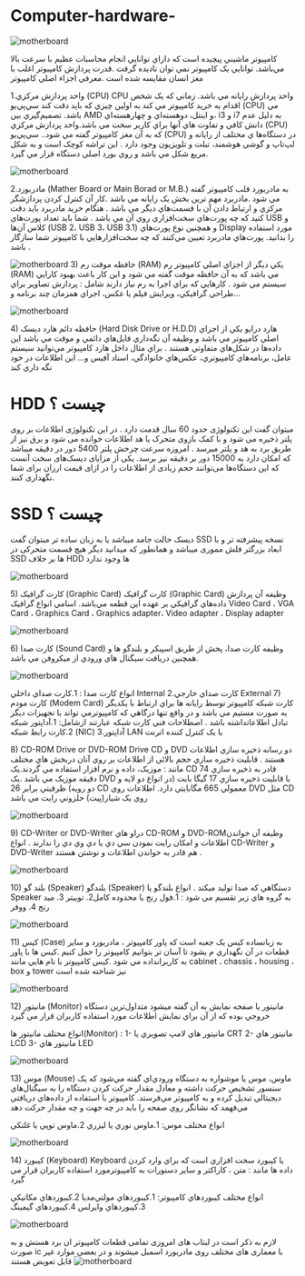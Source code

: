 # Computer-hardware-
<img src="https://d30xqvs6b65d10.cloudfront.net/wp-content/uploads/2022/01/pc-gaming-overclocking-cpu-safely-how-to-gpu.jpg" alt=" motherboard">
<p>کامپيوتر ماشيني پيچيده است که داراي  توانايي انجام محاسبات عظيم با سرعت بالا  مي‌باشد. توانايي يک کامپيوتر نمي توان ناديده گرفت .قدرت پردازش کامپيوتر اغلب با مغز انسان  مقايسه شده است .معرفي اجزاء اصلي کامپيوتر
</p>
<p>
1.واحد پردازش مرکزي  (CPU)
CPU واحد پردازش رايانه مي باشد. زماني که يک شخص اقدام به خريد کامپيوتر مي کند به اولين چيزي که بايد دقت کند سي‌پي‌يو (CPU) مي باشد. تصميم‌گيري بين AMD و اينتل، دوهسته‌اي و چهارهسته‌اي، i3 و i7 به دليل عدم دانش کافي و تفاوت هاي آنها براي کاربر  سخت مي باشد.واحد پردازش مرکزي (CPU) که به آن مغز کامپيوتر گفته مي شود.. سي‌پي‌يو (CPU) در دستگاه‌ها ي مختلف از رايانه‌ و لپ‌تاپ‌ و گوشي‌ هوشمند، تبلت‌ و تلويزيون‌ وجود دارد . اين تراشه‌ کوچک است و به شکل مريع شکل مي باشد و روي بورد اصلي دستگاه قرار مي گيرد.</p>
<img src="https://overclocking.com/wp-content/medias/2021/12/Best-CPU-2021-600x400.jpg" alt=" motherboard">


2.مادربورد (Mather Board or Main Borad or M.B.)
به مادربورد قلب کامپيوتر گفته مي شود .مادربرد مهم ترين  بخش يک رايانه  مي باشد .کار آن کنترل کردن پردازشگر مرکزي و ارتباط دادن آن با قسمت‌هاي ديگر مي باشد . هنگام خريد مادربرد بايد دقت کنيد که چه پورت‌هاي سخت‌افزاري روي آن مي باشد . شما بايد تعداد پورت‌هاي USB و کلاس آن‌ها (USB 2، USB 3، USB 3.1) و همچنين نوع پورت‌هاي Display مورد استفاده را بدانيد. پورت‌هاي مادربرد تعيين مي‌کنند که چه سخت‌افزارهايي با کامپيوتر شما سازگار باشد .
<p>
  <img src="https://www.pcworld.com/wp-content/uploads/2021/09/shutterstock_1391898425_motherboard-100900638-orig.jpg" alt=" motherboard">
3) حافظه موقت رم (RAM)
يکي ديگر از اجزاي اصلي کامپيوتر  رم (RAM) مي باشد  که به آن حافظه موقت گفته مي شود و اين کار باعث بهبود کارايي سيستم مي شود . کارهايي که براي اجرا به رم نياز دارند شامل : پردازش تصاوير براي طراحي گرافيکي، ويرايش فيلم يا عکس، اجراي همزمان چند برنامه و…
</p>
<img src="https://upload.wikimedia.org/wikipedia/commons/d/db/Swissbit_2GB_PC2-5300U-555.jpg" alt=" motherboard">
<p>
4) حافظه دائم هارد ديسک (Hard Disk Drive or H.D.D)
هارد درايو يکي از اجزاي اصلي کامپيوتر مي باشد  و وظيفه آن نگه‌داري فايل‌هاي دائمي و موقت مي باشد  اين داده‌ها در شکل‌هاي متفاوتي هستند . براي مثال داخل هارد کامپيوتر مي‌توانيد سيستم عامل، برنامه‌هاي کامپيوتري، عکس‌هاي خانوادگي، اسناد آفيس و… اين اطلاعات در خود نگه داري کند
  <h1>
  HDD  چیست ؟
</h1>
 میتوان گفت این تکنولوژی حدود 60 سال قدمت  دارد . در این تکنولوژی اطلاعات بر روی پلتر ذخیره می شود و با کمک بازوی متحرک یا هد اطلاعات خوانده می شود و برق نیز از طریق برد به هد و پلتر میرسد . امروزه سرعت چرخش پلتر 5400 دور در دقیقه میباشد که امکان دارد به 15000 دور بر دقیقه نیز برسد. یکی از مزایای دیسک‌های سخت آنست که این دستگاه‌ها می‌توانند حجم زیادی از اطلاعات را در ازای قیمت ارزان برای شما نگهداری کنند.
  </p>
  <h1>
SSD  چیست ؟
  </h1>
 دیسک  حالت جامد میباشد یا به زبان ساده تر میتوان گفت SSD  نسخه پیشرفته تر و با ابعاد بزرگتر فلش مموری میباشد و همانطور که میدانید دیگر هیچ قسمت متحرکی در SSD  ها بر خلاف HDD  ها وجود ندارد
 </p>
  <p>
</p>
<img src="https://marketresearch.biz/wp-content/uploads/2019/12/hard-disk-drive-market.jpg" alt=" motherboard">
<p>
5) کارت گرافيک (Graphic Card)
 کارت گرافيک (Graphic Card) وظيفه  آن پردازش داده‌هاي گرافيکي بر عهده اين قطعه مي‌باشد.  اسامي انواع گرافيک  Video Card ، VGA Card ، Graphics Card ، Graphics adapter، Video adapter ، Display adapter 
</p>
<img src="https://d30xqvs6b65d10.cloudfront.net/wp-content/uploads/2022/03/graphics-card-prices-nvidia-amd-rtx-30-series-improving-best-sale-2022-800x400.jpg" alt=" motherboard">
<p>
6) کارت صدا (Sound Card)
وظيفه کارت صدا، پخش از طريق اسپيکر و بلندگو ها و همچنين دريافت سيگنال هاي ورودي از ميکروفن  مي باشد.
</p>
<img src="https://d287ku8w5owj51.cloudfront.net/images/products/hero/sound-blaster-audigy-fx/pdt-mhl-audigy-fx.png" alt=" motherboard">
<p>
انواع کارت صدا :
1.کارت صداي داخلي Internal
2.کارت صداي خارجي External
7) کارت مودم (Modem Card)
کارت شبکه کامپيوتر توسط رايانه ها براي ارتباط با يکديگر به صورت مستيم مي باشد  و در واقع تنها درگاهي که کامپيوترمي تواند  با تجهيزات ديگر تبادل اطلاعاتداشته باشد  . 
اصطلاحات فني کارت شبکه عبارتند ازشامل:
1.آداپتور شبکه 
2.کارت رابط شبکه (NIC)
3.آداپتور LAN يا يک کنترل کننده اترنت 
</p>
<p>
8) CD-ROM Drive or DVD-ROM Drive
CD و DVD دو رسانه ذخيره سازي اطلاعات هستند .  قابليت ذخيره سازي حجم بالائي از اطلاعات بر روي آنان دربخش هاي مختلف مانند  : موزيک، داده و نرم افزار استفاده مي گردند.يک CD قادر به ذخيره سازي 74 دقيقه موزيک مي باشد .يک DVD با قابليت ذخيره سازي 17 گيگا بايت (در انواع دو لايه و دو رويه) ظرفيتي برابر 26 CD معمولي 665 مگابايتي دارد. اطلاعات روي DVD مثل CD روي يک شيار(پيت) حلزوني رايت مي باشد 
</p>
<img src="https://www.cleverfiles.com/howto/wp-content/uploads/2018/04/optical-drive.jpg" alt=" motherboard">
<p>
9) CD-Writer or DVD-Writer
 دراو هاي CD-ROM و    DVD-ROMوظيفه آن خواندن اطلاعات و امکان رايت نمودن سي دي يا دي وي دي را ندارند .  انواع CD-Writer و DVD-Writer هم قادر به خواندن اطلاعات و نوشتن هستند . 
</p>
<img src="https://5.imimg.com/data5/SW/ET/PF/SELLER-97602053/1477997289-1039707-500x500.jpg" alt=" motherboard">
<p>
10) بلند گو (Speaker)
بلندگو (Speaker) دستگاهي که صدا توليد ميکند .
انواع بلندگو يا Speaker به گروه هاي زير تقسيم مي شود :
 1.فول رنج يا محدوده کامل2. توييتر
3. ميد رنج
4. ووفر
</p>
<img src="https://test.winningmart.com/images/202108/1630292357605193567.jpg" alt=" motherboard">
<p>
11) کيس (Case)
به زبانساده  کيس يک جعبه است که پاور کامپيوتر ، مادربورد و ساير قطعات در آن نگهداري م يشود تا آسان تر بتوانيم کامپيوتر را  حمل کنيم .کيس ها با پاور به کاربرانداده مي شود .کيس کامپيوتر با نام هايي مانند  cabinet ، chassis ، housing ، box و tower نيز شناخته شده است
  </p>
  <img src="https://www.ubuy.vn/productimg/?image=aHR0cHM6Ly9tLm1lZGlhLWFtYXpvbi5jb20vaW1hZ2VzL0kvNTFUeXVtYUZvc0wuX0FDX1NMMTAyNF8uanBn.jpg" alt=" motherboard">
<p>
12) مانيتور (Monitor)
مانيتور يا صفحه نمايش به آن  گفته ميشود   متداول‌ترين دستگاه خروجي بوده که از آن براي نمايش اطلاعات مورد استفاده کاربران قرار مي گيرد 

انواع مختلف مانيتور ها(Monitor) :
1- مانيتور هاي لامپ تصويري يا CRT
2- مانيتور هاي LCD
3- مانيتور هاي LED
</p>
 <img src="https://m.media-amazon.com/images/I/71VjLs6obgL._SL1500_.jpg" alt=" motherboard">
<p>
13) موس (Mouse)
ماوس، موس يا موشواره به دستگاه ورودي‌اي گفته مي‌شود که يک سنسور تشخيص حرکت داشته و معادل مقدار حرکت کردن دستگاه را به سيگنال‌هاي ديجيتالي تبديل کرده و به کامپيوتر مي‌فرستد. کامپيوتر با استفاده از داده‌هاي دريافتي مي‌فهمد که نشانگر روي صفحه را بايد در چه جهت و چه مقدار حرکت دهد
</p>
<p>
انواع مختلف موس:
1.ماوس نوري يا ليزري
2.ماوس توپي يا غلتکي
</p>
<img src="https://www.scienceabc.com/wp-content/uploads/2016/07/Computer-mouse.jpg" alt=" motherboard">
<p>
14) کيبورد (Keyboard)
Keyboard يا کيبورد سخت افزاري است که براي وارد کردن داده ها مانند : متن ، کاراکتر و ساير دستورات به کامپيوترمورد استفاده کاربران  قرار مي گيرد 

انواع مختلف کيبوردهاي کامپيوتر:
1.کيبوردهاي مولتي‌مديا
2.کيبوردهاي مکانيکي
3.کيبوردهاي وايرلس
4.کيبوردهاي گيمينگ
</p>
<img src="https://history-computer.com/wp-content/uploads/2021/01/computer-keyboard-1200x803.jpg" alt=" motherboard">
<p> 
  لازم به ذکر است در لبتاب های امروزی تمامی قطعات کامپیوتر ان برد هستش و به صورت ic با معماری های مختلف روی مادربورد اسمبل میشوند و در بعضی موارد غیر قابل تعویض هستند
    <img src="https://persian-it.com/wp-content/uploads/2022/05/mohammad-reza-esmaeilian.jpg " alt=" motherboard">

